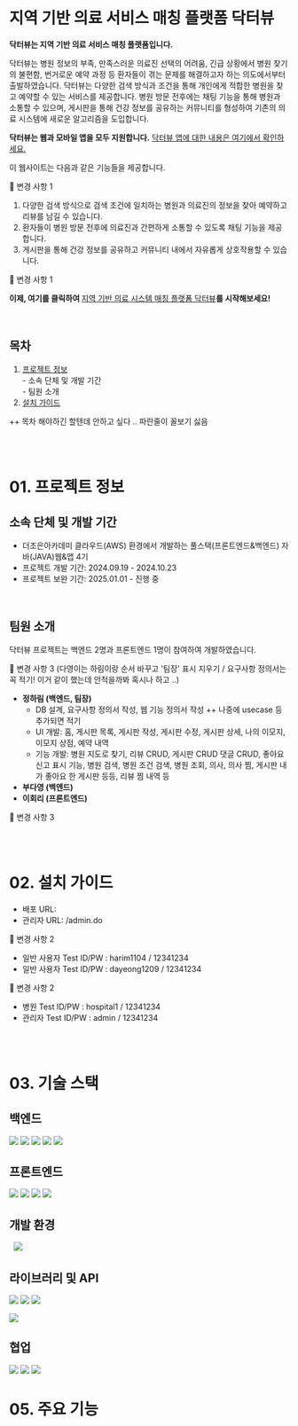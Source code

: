 # 지역 기반 의료 서비스 매칭 플랫폼 닥터뷰

<b>닥터뷰는 지역 기반 의료 서비스 매칭 플랫폼입니다.</b>

닥터뷰는 병원 정보의 부족, 만족스러운 의료진 선택의 어려움, 긴급 상황에서 병원 찾기의 불편함, 번거로운 예약 과정 등 환자들이 겪는 문제를 해결하고자 하는 의도에서부터 출발하였습니다. 닥터뷰는 다양한 검색 방식과 조건을 통해 개인에게 적합한 병원을 찾고 예약할 수 있는 서비스를 제공합니다. 병원 방문 전후에는 채팅 기능을 통해 병원과 소통할 수 있으며, 게시판을 통해 건강 정보를 공유하는 커뮤니티를 형성하여 기존의 의료 시스템에 새로운 알고리즘을 도입합니다.

<b>닥터뷰는 웹과 모바일 앱을 모두 지원합니다.</b> <a href="https://github.com/jhrchicken/DoctorViewApp">닥터뷰 앱에 대한 내용은 여기에서 확인하세요.</a>

이 웹사이트는 다음과 같은 기능들을 제공합니다.

🔻 변경 사항 1

1. 다양한 검색 방식으로 검색 조건에 일치하는 병원과 의료진의 정보을 찾아 예약하고 리뷰를 남길 수 있습니다.
2. 환자들이 병원 방문 전후에 의료진과 간편하게 소통할 수 있도록 채팅 기능을 제공합니다.
3. 게시판을 통해 건강 정보를 공유하고 커뮤니티 내에서 자유롭게 상호작용할 수 있습니다.

🔺 변경 사항 1

<b>이제, 여기를 클릭하여 </b><a href="">지역 기반 의료 시스템 매칭 플랫폼 닥터뷰</a><b>를 시작해보세요!</b>

<br/>

## 목차

<ol>
  <li>
    <a href="#1">프로젝트 정보</a><br/>
    - 소속 단체 및 개발 기간<br/>
    - 팀원 소개
  </li>
  <li><a href="#2">설치 가이드</a></li> 
</ol>

++ 목차 해야하긴 할텐데 안하고 싶다 .. 파란줄이 꼴보기 싫음

<br/><br/>

# <span id="1">01. 프로젝트 정보</span>

## 소속 단체 및 개발 기간

<ul>
  <li>더조은아카데미 클라우드(AWS) 환경에서 개발하는 풀스택(프론트엔드&백엔드) 자바(JAVA)웹&앱 4기</li>
  <li>프로젝트 개발 기간: 2024.09.19 - 2024.10.23</li>
  <li>프로젝트 보완 기간: 2025.01.01 - 진행 중</li>
</ul>

<br/>

## 팀원 소개

닥터뷰 프로젝트는 백엔드 2명과 프론트엔드 1명이 참여하여 개발하였습니다.

🔻 변경 사항 3 (다영이는 하림이랑 순서 바꾸고 '팀장' 표시 지우기 / 요구사항 정의서는 꼭 적기! 이거 같이 했는데 안적을까봐 혹시나 하고 ..)

<ul>
  <li>
    <b>정하림 (백엔드, 팀장)</b>
    <ul>
      <li>DB 설계, 요구사항 정의서 작성, 웹 기능 정의서 작성 ++ 나중에 usecase 등 추가되면 적기</li>
      <li>UI 개발: 홈, 게시판 목록, 게시판 작성, 게시판 수정, 게시판 상세, 나의 이모지, 이모지 상점, 예약 내역</li>
      <li>기능 개발: 병원 지도로 찾기, 리뷰 CRUD, 게시판 CRUD 댓글 CRUD, 좋아요 신고 표시 기능, 병원 검색, 병원 조건 검색, 병원 조회, 의사, 의사 찜, 게시판 내가 좋아요 한 게시판 등등, 리뷰 찜 내역 등</li>
    </ul>
  </li>
  <li><b>부다영 (백엔드)</b></li>
  <li><b>이회리 (프론트엔드)</b></li>
</ul>

🔺 변경 사항 3

<br/><br/>

# 02. 설치 가이드

- 배포 URL:
- 관리자 URL: /admin.do

🔻 변경 사항 2

- 일반 사용자 Test ID/PW : harim1104 / 12341234
- 일반 사용자 Test ID/PW : dayeong1209 / 12341234

🔺 변경 사항 2

- 병원 Test ID/PW : hospital1 / 12341234
- 관리자 Test ID/PW : admin / 12341234

<br/><br/>

# 03. 기술 스택

## 백엔드

<img src="https://img.shields.io/badge/openjdk%2021-%23000000?style=for-the-badge&logo=openjdk"> <img src="https://img.shields.io/badge/oracle%2021c-%23F80000?style=for-the-badge&logo=oracle"> <img src="https://img.shields.io/badge/firebase%20realtime%2010.13.2-%23DD2C00?style=for-the-badge&logo=firebase"> <img src="https://img.shields.io/badge/spring%20boot%203.0.3-%236DB33F?style=for-the-badge&logo=spring%20boot&logoColor=%23fff"> <img src="https://img.shields.io/badge/aws%20ec2-%23232F3E?style=for-the-badge&logo=amazonwebservices">

## 프론트엔드

<img src="https://img.shields.io/badge/html5-%23E34F26?style=for-the-badge&logo=html5"> <img src="https://img.shields.io/badge/css3-%231572B6?style=for-the-badge&logo=css3"> <img src="https://img.shields.io/badge/JavaScript%20ES6-%23F7DF1E?style=for-the-badge&logo=javascript&logoColor=%23000"> <img src="https://img.shields.io/badge/react%2018.3.1-%2361DAFB?style=for-the-badge&logo=react&logoColor=%23000">

## 개발 환경

<img src="">
<img src="">
<img src="https://img.shields.io/badge/termius-%23000000?style=for-the-badge&logo=termius">
<img src="">
<img src="">
<img src="">

## 라이브러리 및 API

<img src="https://img.shields.io/badge/kakaomap-%23FFCD00?style=for-the-badge&logo=kakao&logoColor=%23000"> <img src="https://img.shields.io/badge/bootstrap%205.3.3-%237952B3?style=for-the-badge&logo=bootstrap&logoColor=%23fff"> <img src="https://img.shields.io/badge/jquery%20%26%20ajax-%230769AD?style=for-the-badge&logo=jquery">


<img src="https://img.shields.io/badge/apache%20tomcat%2010.1.26-%23F8DC75?style=for-the-badge&logo=apachetomcat&logoColor=%23000">


## 협업

<img src="https://img.shields.io/badge/github-%23181717?style=for-the-badge&logo=github"> <img src="https://img.shields.io/badge/notion-%23000000?style=for-the-badge&logo=notion"> <img src="https://img.shields.io/badge/google%20drive-%234285F4?style=for-the-badge&logo=googledrive&logoColor=%23fff">



# 05. 주요 기능












